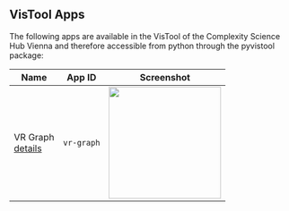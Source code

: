 ## VisTool Apps

The following apps are available in the VisTool of the Complexity Science Hub Vienna and therefore accessible from python through the pyvistool package:

Name | App ID | Screenshot
----- | ----- | ----------
VR Graph<br>[details](app-vr-graph.md) | ```vr-graph``` | <img src="https://vis.csh.ac.at/vistool/visualizations/vr-graph/vrnets.png" height="200">
